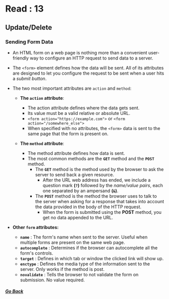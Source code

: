 # Read : 13

## Update/Delete

### Sending Form Data

- An HTML form on a web page is nothing more than a convenient user-friendly way to configure an HTTP request to send data to a server.

- The `<form>` element defines how the data will be sent. All of its attributes are designed to let you configure the request to be sent when a user hits a *submit button*. 
  
- The two most important attributes are `action` and `method`:
  - **The `action` attribute**:
    - The action attribute defines where the data gets sent.
    - Its value must be a valid relative or absolute URL.
    - `<form action="https://example.com">` or `<form action="/somewhere_else">`
    - When specified with no attributes, the `<form>` data is sent to the same page that the form is present on.

  - **The `method` attribute**:
    - The method attribute defines how data is sent.
    - The most common methods are the **`GET`** method and the **`POST`** method.
      - The **`GET`** method is the method used by the browser to ask the server to send back a given resource.
        - After the URL web address has ended, we include a question mark **(`?`)** followed by the *name/value pairs*, each one separated by an ampersand **(`&`)**.
      - The **`POST`** method is the method the browser uses to talk to the server when asking for a response that takes into account the data provided in the body of the HTTP request.
        - When the form is submitted using the **POST** method, you get no data appended to the URL.


- **Other `form` attributes:**
    - **`name`** : The form's name when sent to the server. Useful when multiple forms are present on the same web page.
    - **`autocomplete`** : Determines if the browser can autocomplete all the form's controls.
    - **`target`** : Defines in which tab or window the clicked link will show up.
    - **`enctype`** : Defines the media type of the information sent to the server. Only works if the method is post.
    - **`novalidate`** : Tells the browser to not validate the form on submission. No value required. 

##### [Go Back](code_301_reading_notes.md)